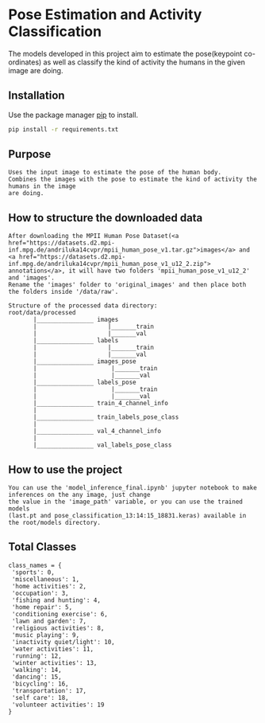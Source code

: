# Pose Estimation and Activity Classification

The models developed in this project aim to estimate the pose(keypoint co-ordinates) as well as classify the kind of activity the humans in the given image are doing.

## Installation

Use the package manager [pip](https://pip.pypa.io/en/stable/) to install.

```bash
pip install -r requirements.txt
```

## Purpose
```
Uses the input image to estimate the pose of the human body.
Combines the images with the pose to estimate the kind of activity the humans in the image
are doing.
```

## How to structure the downloaded data
````
After downloading the MPII Human Pose Dataset(<a href="https://datasets.d2.mpi-inf.mpg.de/andriluka14cvpr/mpii_human_pose_v1.tar.gz">images</a> and <a href="https://datasets.d2.mpi-inf.mpg.de/andriluka14cvpr/mpii_human_pose_v1_u12_2.zip"> annotations</a>, it will have two folders 'mpii_human_pose_v1_u12_2' and 'images'.
Rename the 'images' folder to 'original_images' and then place both the folders inside '/data/raw'.

Structure of the processed data directory:
root/data/processed
       |________________ images
       |                    |_______train
       |                    |_______val
       |________________ labels
       |                    |_______train
       |                    |_______val
       |________________ images_pose
       |                     |_______train
       |                     |_______val
       |________________ labels_pose
       |                     |_______train
       |                     |_______val
       |________________ train_4_channel_info
       |
       |________________ train_labels_pose_class
       |
       |________________ val_4_channel_info
       |
       |________________ val_labels_pose_class
````

## How to use the project
```
You can use the 'model_inference_final.ipynb' jupyter notebook to make inferences on the any image, just change
the value in the 'image_path' variable, or you can use the trained models
(last.pt and pose_classification_13:14:15_18831.keras) available in the root/models directory.
```

## Total Classes
```
class_names = {
 'sports': 0,
 'miscellaneous': 1,
 'home activities': 2,
 'occupation': 3,
 'fishing and hunting': 4,
 'home repair': 5,
 'conditioning exercise': 6,
 'lawn and garden': 7,
 'religious activities': 8,
 'music playing': 9,
 'inactivity quiet/light': 10,
 'water activities': 11,
 'running': 12,
 'winter activities': 13,
 'walking': 14,
 'dancing': 15,
 'bicycling': 16,
 'transportation': 17,
 'self care': 18,
 'volunteer activities': 19
}
